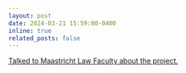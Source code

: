 ```yaml
---
layout: post
date: 2024-03-21 15:59:00-0400
inline: true
related_posts: false
---
```


[Talked to Maastricht Law Faculty about the project.](https://www.maastrichtuniversity.nl/news/regtech4ai-bridging-theory-and-practice-ai-regulation)
